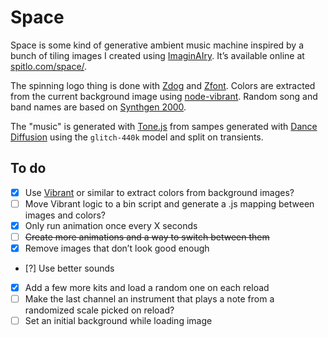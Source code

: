 # Space

Space is some kind of generative ambient music machine inspired by a bunch of tiling images I created using [ImaginAIry](https://github.com/brycedrennan/imaginAIry/). It’s available online at [spitlo.com/space/](https://spitlo.com/space/).

The spinning logo thing is done with [Zdog](https://github.com/metafizzy/zdog) and [Zfont](https://github.com/jaames/zfont). Colors are extracted from the current background image using [node-vibrant](https://github.com/Vibrant-Colors/node-vibrant). Random song and band names are based on [Synthgen 2000](https://github.com/tirdadc/synthwave).

 The "music" is generated with [Tone.js](https://github.com/Tonejs/Tone.js) from sampes generated with [Dance Diffusion](https://huggingface.co/spaces/harmonai/dance-diffusion) using the `glitch-440k` model and split on transients.

## To do

- [x] Use [Vibrant](https://jariz.github.io/vibrant.js/) or similar to extract colors from background images?
- [ ] Move Vibrant logic to a bin script and generate a .js mapping between images and colors?
- [x] Only run animation once every X seconds
- [ ] ~~Create more animations and a way to switch between them~~
- [x] Remove images that don’t look good enough
- [?] Use better sounds
- [x] Add a few more kits and load a random one on each reload
- [ ] Make the last channel an instrument that plays a note from a randomized scale picked on reload?
- [ ] Set an initial background while loading image
